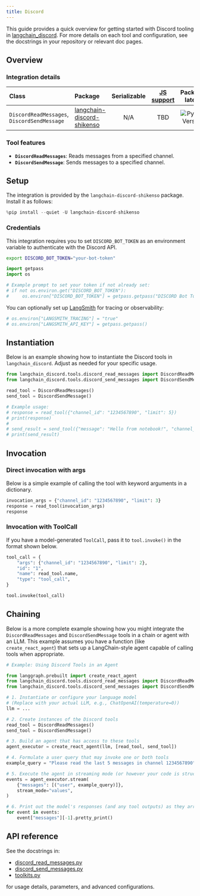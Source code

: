 ```yaml
---
title: Discord
---
```


This guide provides a quick overview for getting started with Discord tooling in [langchain_discord](/oss/integrations/tools/). For more details on each tool and configuration, see the docstrings in your repository or relevant doc pages.

## Overview

### Integration details

| Class                                | Package                                                                 | Serializable | [JS support](https://js.langchain.com/docs/integrations/tools/langchain_discord) |                                             Package latest                                              |
| :---                                 |:------------------------------------------------------------------------| :---:        | :---:                                                                           |:-------------------------------------------------------------------------------------------------------:|
| `DiscordReadMessages`, `DiscordSendMessage` | [langchain-discord-shikenso](https://github.com/Shikenso-Analytics/langchain-discord) | N/A          | TBD                                                                             | ![PyPI - Version](https://img.shields.io/pypi/v/langchain-discord-shikenso?style=flat-square&label=%20) |

### Tool features

- **`DiscordReadMessages`**: Reads messages from a specified channel.
- **`DiscordSendMessage`**: Sends messages to a specified channel.

## Setup

The integration is provided by the `langchain-discord-shikenso` package. Install it as follows:


```python
%pip install --quiet -U langchain-discord-shikenso
```

### Credentials

This integration requires you to set `DISCORD_BOT_TOKEN` as an environment variable to authenticate with the Discord API.

```bash
export DISCORD_BOT_TOKEN="your-bot-token"
```


```python
import getpass
import os

# Example prompt to set your token if not already set:
# if not os.environ.get("DISCORD_BOT_TOKEN"):
#     os.environ["DISCORD_BOT_TOKEN"] = getpass.getpass("DISCORD Bot Token:\n")
```

You can optionally set up [LangSmith](https://smith.langchain.com/) for tracing or observability:


```python
# os.environ["LANGSMITH_TRACING"] = "true"
# os.environ["LANGSMITH_API_KEY"] = getpass.getpass()
```

## Instantiation

Below is an example showing how to instantiate the Discord tools in `langchain_discord`. Adjust as needed for your specific usage.


```python
from langchain_discord.tools.discord_read_messages import DiscordReadMessages
from langchain_discord.tools.discord_send_messages import DiscordSendMessage

read_tool = DiscordReadMessages()
send_tool = DiscordSendMessage()

# Example usage:
# response = read_tool({"channel_id": "1234567890", "limit": 5})
# print(response)
#
# send_result = send_tool({"message": "Hello from notebook!", "channel_id": "1234567890"})
# print(send_result)
```

## Invocation

### Direct invocation with args

Below is a simple example of calling the tool with keyword arguments in a dictionary.


```python
invocation_args = {"channel_id": "1234567890", "limit": 3}
response = read_tool(invocation_args)
response
```

### Invocation with ToolCall

If you have a model-generated `ToolCall`, pass it to `tool.invoke()` in the format shown below.


```python
tool_call = {
    "args": {"channel_id": "1234567890", "limit": 2},
    "id": "1",
    "name": read_tool.name,
    "type": "tool_call",
}

tool.invoke(tool_call)
```

## Chaining

Below is a more complete example showing how you might integrate the `DiscordReadMessages` and `DiscordSendMessage` tools in a chain or agent with an LLM. This example assumes you have a function (like `create_react_agent`) that sets up a LangChain-style agent capable of calling tools when appropriate.

```python
# Example: Using Discord Tools in an Agent

from langgraph.prebuilt import create_react_agent
from langchain_discord.tools.discord_read_messages import DiscordReadMessages
from langchain_discord.tools.discord_send_messages import DiscordSendMessage

# 1. Instantiate or configure your language model
# (Replace with your actual LLM, e.g., ChatOpenAI(temperature=0))
llm = ...

# 2. Create instances of the Discord tools
read_tool = DiscordReadMessages()
send_tool = DiscordSendMessage()

# 3. Build an agent that has access to these tools
agent_executor = create_react_agent(llm, [read_tool, send_tool])

# 4. Formulate a user query that may invoke one or both tools
example_query = "Please read the last 5 messages in channel 1234567890"

# 5. Execute the agent in streaming mode (or however your code is structured)
events = agent_executor.stream(
    {"messages": [("user", example_query)]},
    stream_mode="values",
)

# 6. Print out the model's responses (and any tool outputs) as they arrive
for event in events:
    event["messages"][-1].pretty_print()
```

## API reference

See the docstrings in:
- [discord_read_messages.py](https://github.com/Shikenso-Analytics/langchain-discord/blob/main/langchain_discord/tools/discord_read_messages.py)
- [discord_send_messages.py](https://github.com/Shikenso-Analytics/langchain-discord/blob/main/langchain_discord/tools/discord_send_messages.py)
- [toolkits.py](https://github.com/Shikenso-Analytics/langchain-discord/blob/main/langchain_discord/toolkits.py)

for usage details, parameters, and advanced configurations.
